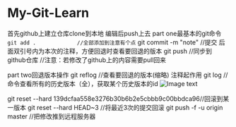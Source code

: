 # My-Git-Learn
首先github上建立仓库clone到本地 编辑后push上去
part one最基本的git命令
```git add .             //全部添加到注意有个点```
git commit -m "note"  //提交 后面双引号内为本次的注释，方便回退时查看要回退的版本
git push              //同步到github仓库
//注意：若修改了github上的内容需要pull回来

part two回退版本操作
git reflog   //查看要回退的版本(缩略) 注释起作用
git log      //命令查看所有的历史版本（全），获取某个历史版本的id
![Image text](https://raw.githubusercontent.com/kangshuaibo/My-Git-Learn/master/git-readme-img/屏幕快照%202018-10-13%20上午12.53.36.png)

git reset --hard 139dcfaa558e3276b30b6b2e5cbbb9c00bbdca96//回滚到某一版本
git reset --hard HEAD~3 //将最近3次的提交回滚
git push -f -u origin master //把修改推到远程服务器









